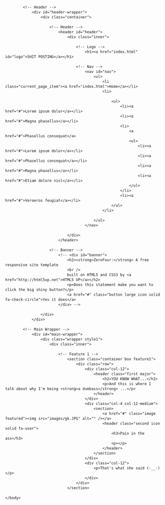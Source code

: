 <!DOCTYPE HTML>
<!--
	ZeroFour by HTML5 UP
	html5up.net | @ajlkn
	Free for personal and commercial use under the CCA 3.0 license (html5up.net/license)
-->
<html>
	<head>
		<title>You know what</title>
		<meta charset="utf-8" />
		<meta name="viewport" content="width=device-width, initial-scale=1, user-scalable=no" />
		<link rel="stylesheet" href="assets/css/main.css" />
	</head>
	<body class="homepage is-preload">
		<div id="page-wrapper">

			<!-- Header -->
				<div id="header-wrapper">
					<div class="container">

						<!-- Header -->
							<header id="header">
								<div class="inner">

									<!-- Logo -->
										<h1><a href="index.html" id="logo">SHIT POSTING</a></h1>

									<!-- Nav -->
										<nav id="nav">
											<ul>
												<li class="current_page_item"><a href="index.html">Home</a></li>
												<li>
													
													<ul>
														<li><a href="#">Lorem ipsum dolor</a></li>
														<li><a href="#">Magna phasellus</a></li>
														<li>
															<a href="#">Phasellus consequat</a>
															<ul>
																<li><a href="#">Lorem ipsum dolor</a></li>
																<li><a href="#">Phasellus consequat</a></li>
																<li><a href="#">Magna phasellus</a></li>
																<li><a href="#">Etiam dolore nisl</a></li>
															</ul>
														</li>
														<li><a href="#">Veroeros feugiat</a></li>
													</ul>
												</li>
												
											</ul>
										</nav>

								</div>
							</header>

						<!-- Banner -->
							<!-- <div id="banner">
								<h2><strong>ZeroFour:</strong> A free responsive site template
								<br />
								built on HTML5 and CSS3 by <a href="http://html5up.net">HTML5 UP</a></h2>
								<p>Does this statement make you want to click the big shiny button?</p>
								<a href="#" class="button large icon solid fa-check-circle">Yes it does</a>
							</div> -->

					</div>
				</div>

			<!-- Main Wrapper -->
				<div id="main-wrapper">
					<div class="wrapper style1">
						<div class="inner">

							<!-- Feature 1 -->
								<section class="container box feature1">
									<div class="row">
										<div class="col-12">
											<header class="first major">
												<h2>YOU KNOW WHAT...</h2>
												<p>And this is where I talk about why I'm being <strong>a dumbass</strong> ...</p>
											</header>
										</div>
										<div class="col-4 col-12-medium">
											<section>
												<a href="#" class="image featured"><img src="images/gk.JPG" alt="" /></a>
												<header class="second icon solid fa-user">
													<h3>Pain in the ass</h3>
													<p></p>
												</header>
											</section>
										</div>
										<div class="col-12">
											<p>That's what she said (-__-)</p>
										</div>
									</div>
								</section>

	</body>
</html>